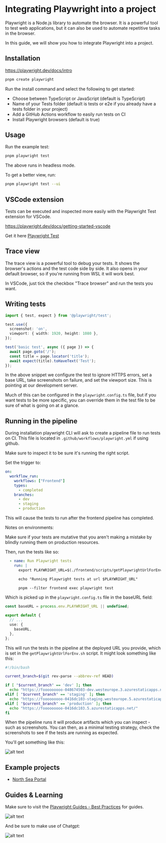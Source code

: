 # Integrating Playwright into a project

Playwright is a Node.js library to automate the browser. It is a powerful tool to test web applications, but it can also be used to automate repetitive tasks in the browser.

In this guide, we will show you how to integrate Playwright into a project.

## Installation

https://playwright.dev/docs/intro

```bash
pnpm create playwright
```

Run the install command and select the following to get started:

- Choose between TypeScript or JavaScript (default is TypeScript)
- Name of your Tests folder (default is tests or e2e if you already have a tests folder in your project)
- Add a GitHub Actions workflow to easily run tests on CI
- Install Playwright browsers (default is true)

## Usage



Run the example test:

```bash
pnpm playwright test
```

The above runs in headless mode.

To get a better view, run:

```bash
pnpm playwright test --ui
```

## VSCode extension

Tests can be executed and inspected more easily with the Playwright Test extension for VSCode.

https://playwright.dev/docs/getting-started-vscode


Get it here [Playwright Test](https://marketplace.visualstudio.com/items?itemName=ms-playwright.playwright)


## Trace view

The trace view is a powerful tool to debug your tests. It shows the browser's actions and the test code side by side. It also opens in your default browser, so if you're running from WSL it will work best.

In VSCode, just tick the checkbox "Trace browser" and run the tests you want.

## Writing tests

```typescript
import { test, expect } from '@playwright/test';

test.use({
  screenshot: 'on',
  viewport: { width: 1920, height: 1080 },
});

test('basic test', async ({ page }) => {
  await page.goto('/');
  const title = page.locator('title');
  await expect(title).toHaveText('Test');
});
```

In the above snippet we configure the test to ignore HTTPS errors, set a base URL, take screenshots on failure, and set the viewport size. This is pointing at our development server.

Much of this can be configured in the `playwright.config.ts` file, but if you want tests to be more specific, you can override them in the test file to be sure of what is going on at a glance.


## Running in the pipeline

During installation playwright CLI will ask to create a pipeline file to run tests on CI. This file is located in `.github/workflows/playwright.yml` if using github.

Make sure to inspect it to be sure it's running the right script.

Set the trigger to:

```yaml
on:
  workflow_run: 
    workflows: ["Frontend"]
    types:
      - completed
    branches:
      - dev
      - staging
      - production
```

This will cause the tests to run after the frontend pipeline has completed.

Notes on environments:

Make sure if your tests are mutative that you aren't making a mistake by blindly running them on production resources.

Then, run the tests like so:

```yaml
  - name: Run Playwright tests
    run: |
      export PLAYWRIGHT_URL=$(./frontend/scripts/getPlaywrightUrlForEnv.sh) 

      echo "Running Playwright tests at url $PLAYWRIGHT_URL"

      pnpm --filter frontend exec playwright test
```

Which is picked up in the `playwright.config.ts` file in the baseURL field:

```typescript
const baseURL = process.env.PLAYWRIGHT_URL || undefined;

export default {
  // ...
  use: {
    baseURL,
  },
};
```

This will run the tests in the pipeline at the deployed URL you provide, which is set in the `getPlaywrightUrlForEnv.sh` script. It might look something like this:

```bash
#!/bin/bash

current_branch=$(git rev-parse --abbrev-ref HEAD)

if [ "$current_branch" == 'dev' ]; then
  echo "https://fooooooooo-048674503-dev.westeurope.3.azurestaticapps.net/"
elif [ "$current_branch" == 'staging' ]; then
  echo "https://fooooooooo-0416dc103-staging.westeurope.5.azurestaticapps.net/"
elif [ "$current_branch" == 'production' ]; then
  echo "https://fooooooooo-0416dc103.5.azurestaticapps.net/"
fi

```

When the pipeline runs it will produce artifacts which you can inspect - such as screenshots. You can then, as a minimal testing strategy, check the screenshots to see if the tests are running as expected.

You'll get something like this:

![alt text](image-2.png)

## Example projects

- [North Sea Portal](https://github.com/DHI/NorthSeaEnvironmentPortal/blob/dev/frontend/src/__tests/dataExplorer/dataexplorer.spec.ts#L22)

## Guides & Learning

Make sure to visit the [Playwright Guides - Best Practices](https://playwright.dev/docs/best-practices) for guides.

![alt text](image.png)

And be sure to make use of Chatgpt:

![alt text](image-1.png)
